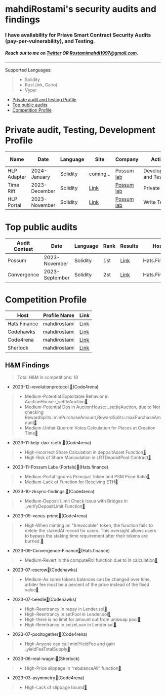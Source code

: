 # mahdiRostami's security audits and findings
### I have availability for Priave Smart Contract Security Audits (pay-per-vulnerability), and Testing. 
##### Reach out to me on [Twitter](https://twitter.com/0xmahdirostami) OR Rostamimahdi1997@gmail.com.

***
Supported Languages: 
> - Solidity
> - Rust (ink, Cairo)
> - Vyper

- [Private audit and testing Profile](#Private)
- [Top public audits](#Top)
- [Competition Profile](#Competition)


# <a name="Private"></a>Private audit, Testing, Development Profile

| Name       | Date          | Language | Site                                    | Company                                   | Action                  | GitHub Link                                                                                     |
| ---------- | ------------- | -------- | --------------------------------------- | ----------------------------------------- | ----------------------- | ----------------------------------------------------------------------------------------------- |
| HLP Adapter| 2024-January  | Solidity | coming...                               | [Possum lab](https://www.possumlabs.io/)  | Development and Testing | [Link](https://github.com/0xmahdirostami/Adapters)                                              |
| Time Rift  | 2023-December | Solidity | [Link](https://timerift.possumlabs.io/) | [Possum lab](https://www.possumlabs.io/)  | Private Audit           | [Link](https://github.com/0xmahdirostami/audits/tree/main/Private-audit/Time%20Rift/report.pdf) | 
| HLP Portal | 2023-November | Solidity | [Link](https://portals.possumlabs.io/)  | [Possum lab](https://www.possumlabs.io/)  | Write Tests             | [Link](https://github.com/PossumLabsCrypto/Portals/blob/main/test/V1/PortalUnit.t.sol)          | 

# <a name="Top"></a>Top public audits

| Audit Contest | Date            | Language | Rank | Results                                                                                                                        | Host         | 
| ------------- | --------------- | -------- | ---- | ------------------------------------------------------------------------------------------------------------------------------ | ------------ |
| Possum        |  2023-November  | Solidity | 1st  | [Link](https://app.hats.finance/audit-competitions/possum-labs-portals-0xed8965d49b8aeca763447d56e6da7f4e0506b2d3/leaderboard) | Hats.Finance |
| Convergence   |  2023-September | Solidity | 2st  | [Link](https://app.hats.finance/audit-competitions/convergence-finance-0x0e410e7af8e70fc5bffcdbfbdf1673ee7b3d0777/leaderboard) | Hats.Finance |

# <a name="Competition"></a>Competition Profile

| Host          | Profile Name  | Link                                                                |  
| ------------- | ------------- | ------------------------------------------------------------------- |
| Hats.Finance  |  mahdirostami | [Link](https://app.hats.finance/profile/mahdirostami)               |
| Codehawks     |  mahdirostami | [Link](https://www.codehawks.com/profile/clk52jmr9000el008w4z3a043) | 
| Code4rena     |  mahdirostami | [Link](https://code4rena.com/@mahdirostami)                         | 
| Sherlock      |  mahdirostami | [Link](https://audits.sherlock.xyz/watson/mahdiRostami)             |

## H&M Findings

> Total H&M in competitions: 18

- 2023-12-revolutionprotocol [:link:](https://code4rena.com/audits/2023-12-revolution-protocol#top)(Code4rena)
> - Medium-Potential Exploitable Behavior in AuctionHouse::_settleAuction[:link:](https://github.com/code-423n4/2023-12-revolutionprotocol-findings/issues/546)
> - Medium-Potential Dos in AuctionHouse::_settleAuction, due to Not checking RewardSplits::minPurchaseAmount,RewardSplits::maxPurchaseAmount[:link:](https://github.com/code-423n4/2023-12-revolutionprotocol-findings/issues/558)
> - Medium-Unfair Quorum Votes Calculation for Pieces at Creation Time[:link:](https://github.com/code-423n4/2023-12-revolutionprotocol-findings/issues/43)

- 2023-11-kelp-dao-rseth [:link:](https://code4rena.com/contests/2023-11-kelp-dao-rseth#top)(Code4rena)
> - High-Incorrect Share Calculation in depositAsset Function[:link:](https://github.com/code-423n4/2023-11-kelp-findings/issues/98)
> - High-Risk of Share Manipulation in LRTDepositPool Contract[:link:](https://github.com/code-423n4/2023-11-kelp-findings/issues/99)

- 2023-11-Possum Labs (Portals)[:link:](https://app.hats.finance/audit-competitions/possum-labs-portals-0xed8965d49b8aeca763447d56e6da7f4e0506b2d3)(Hats.finance)
> - Medium-Portal Ignores Principal Token and PSM Price Ratio[:link:](https://github.com/hats-finance/Possum-Labs--Portals--0xed8965d49b8aeca763447d56e6da7f4e0506b2d3/issues/49)
> - Medium-Lack of Function for Receiving ETH[:link:](https://github.com/hats-finance/Possum-Labs--Portals--0xed8965d49b8aeca763447d56e6da7f4e0506b2d3/issues/69)

- 2023-10-zksync-findings [:link:](https://code4rena.com/audits/2023-10-zksync-era#top)(Code4rena)
> - Medium-Deposit Limit Check Issue with Bridges in _verifyDepositLimit Function[:link:](https://github.com/code-423n4/2023-12-revolutionprotocol-findings/issues/546)

- 2023-09-venus-prime[:link:](https://code4rena.com/contests/2023-09-venus-prime#top)(Code4rena)
> - High-When minting an "Irrevocable" token, the function fails to delete the stakedAt record for users. This oversight allows users to bypass the staking time requirement after their tokens are burned.[:link:](https://github.com/code-423n4/2023-09-venus-findings/issues/102)

- 2023-09-Convergence-Finance[:link:](https://app.hats.finance/audit-competitions/convergence-finance-ibo-0x0e410e7af8e70fc5bffcdbfbdf1673ee7b3d0777/leaderboard)(Hats.finance)
> - Medium-Revert in the computeRoi function due to ln calculation[:link:](https://github.com/hats-finance/Convergence-Finance---IBO-0x0e410e7af8e70fc5bffcdbfbdf1673ee7b3d0777/issues/47)

- 2023-07-escrow[:link:](https://www.codehawks.com/contests/cljyfxlc40003jq082s0wemya)(Codehawks)
> - Medium-As some tokens balances can be changed over time, arbiter fee must be a percent of the price instead of the fixed value[:link:](https://github.com/Cyfrin/2023-07-escrow/issues/145)

- 2023-07-beedle[:link:](https://www.codehawks.com/contests/clkbo1fa20009jr08nyyf9wbx)(Codehawks)
> - High-Reentrancy in repay in Lender.sol[:link:](https://github.com/Cyfrin/2023-07-beedle/issues/136)
> - High-Reentrancy in setPool in Lender.sol[:link:](https://github.com/Cyfrin/2023-07-beedle/issues/130)
> - High-there is no limit for amount out from uniswap pool[:link:](https://github.com/Cyfrin/2023-07-beedle/issues/73)
> - High-Reentrancy in seizeLoan in Lender.sol[:link:](https://github.com/Cyfrin/2023-07-beedle/issues/137)

- 2023-07-pooltogether[:link:](https://code4rena.com/contests/2023-07-pooltogether)(Code4rena)
> - High-Anyone can call mintYieldFee and gain _yieldFeeTotalSupply[:link:](https://github.com/code-423n4/2023-07-pooltogether-findings/issues/365)

- 2023-06-real-wagmi[:link:](https://app.sherlock.xyz/audits/contests/88)(Sherlock)
> - High-Price slippage in “rebalanceAll” function[:link:](https://github.com/sherlock-audit/2023-06-real-wagmi-judging/issues/22)

- 2023-03-asymmetry[:link:](https://code4rena.com/reports/2023-03-asymmetry)(Code4rena)
> - High-Lack of slippage bound[:link:](https://github.com/code-423n4/2023-03-asymmetry-findings/issues/24)
